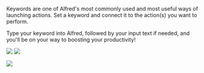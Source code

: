 Keywords are one of Alfred's most commonly used and most useful ways of launching actions. Set a keyword and connect it to the action(s) you want to perform.

Type your keyword into Alfred, followed by your input text if needed, and you'll be on your way to boosting your productivity!


![](https://img.shields.io/badge/version-v1.0-green?style=for-the-badge)
[![](https://img.shields.io/badge/download-click-blue?style=for-the-badge)](https://github.com/alanhg/alfred-workflows/raw/undefined/release/alfred-demo.alfredworkflow)



<!-- more -->
[![](https://img.shields.io/badge/version-v1.0-green)](./alfred-demo.alfredworkflow)

